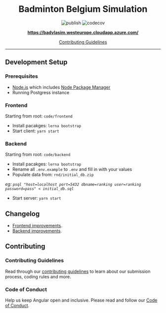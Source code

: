<h1 align="center">Badminton Belgium Simulation</h1>

<p align="center">
<!-- <img alt="GitHub" src="(https://img.shields.io/github/license/Badminton-Apps/core)"> -->
<!-- <img alt="GitHub release (latest SemVer)" src="https://img.shields.io/github/v/release/Badminton-Apps/core"> -->
<img alt="publish" src="https://github.com/Badminton-Apps/core/workflows/publish/badge.svg?branch=main">
<img alt="codecov" src="https://codecov.io/gh/Badminton-Apps/core/branch/main/graph/badge.svg?token=R5LYY78RWC">

</p>
<p align="center">
  <a href="https://badvlasim.westeurope.cloudapp.azure.com/"><strong>https://badvlasim.westeurope.cloudapp.azure.com/</strong></a>
  <br>
</p>

<p align="center">
  <a href="CONTRIBUTING.md">Contributing Guidelines</a>
  <br>
</p>

<hr>

## Development Setup

### Prerequisites

- [Node.js] which includes [Node Package Manager][npm]
- Running Postgress instance

### Frontend

Starting from root: `code/frontend`

- Install pacakges: `lerna bootstrap`
- Start client: `yarn start`

### Backend

Starting from root: `code/backend`

- Install pacakges: `lerna bootstrap`
- Rename all `.env.example` to `.env` and fill in with your values
- Populate data from: `rnd/initial_db.zip`

_eg: `psql "host=localhost port=5432 dbname=ranking user=ranking password=pass" < initial_db.sql`_

- Start server: `yarn start`

## Changelog

- [Frontend improvements][changelog_fe].
- [Backend improvements][changelog_be].

## Contributing

### Contributing Guidelines

Read through our [contributing guidelines][contributing] to learn about our submission process, coding rules and more.

### Code of Conduct

Help us keep Angular open and inclusive. Please read and follow our [Code of Conduct][codeofconduct].

[contributing]: CONTRIBUTING.md
[commit]: CONTRIBUTING.md#commit
[changelog_fe]: code/frontend/CHANGELOG.md
[changelog_be]: code/backend/CHANGELOG.md
[node.js]: https://nodejs.org/
[npm]: https://www.npmjs.com/get-npm
[codeofconduct]: CODE_OF_CONDUCT.md
